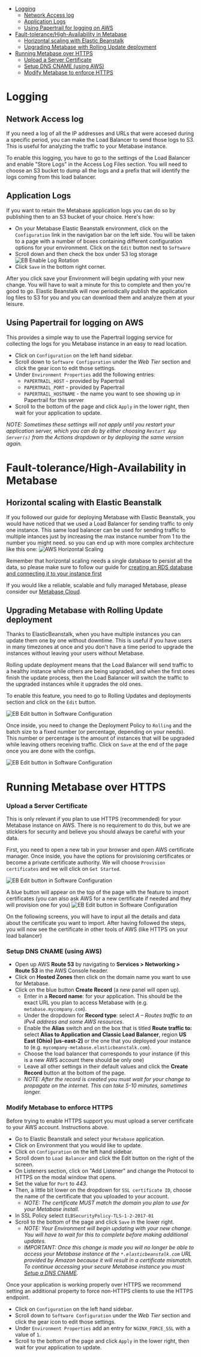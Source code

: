 - [Logging](#logging)
  - [Network Access log](#network-access-log)
  - [Application Logs](#application-logs)
  - [Using Papertrail for logging on AWS](#using-papertrail-for-logging-on-aws)
- [Fault-tolerance/High-Availability in Metabase](#fault-tolerancehigh-availability-in-metabase)
  - [Horizontal scaling with Elastic Beanstalk](#horizontal-scaling-with-elastic-beanstalk)
  - [Upgrading Metabase with Rolling Update deployment](#upgrading-metabase-with-rolling-update-deployment)
- [Running Metabase over HTTPS](#running-metabase-over-https)
    - [Upload a Server Certificate](#upload-a-server-certificate)
    - [Setup DNS CNAME (using AWS)](#setup-dns-cname-using-aws)
    - [Modify Metabase to enforce HTTPS](#modify-metabase-to-enforce-https)

# Logging
## Network Access log

If you need a log of all the IP addresses and URLs that were accesed during a specific period, you can make the Load Balancer to send those logs to S3. This is useful for analyzing the traffic to your Metabase instance.

To enable this logging, you have to go to the settings of the Load Balancer and enable "Store Logs" in the Access Log Files section. You will need to choose an S3 bucket to dump all the logs and a prefix that will identify the logs coming from this load balancer.

## Application Logs

If you want to retain the Metabase application logs you can do so by publishing then to an S3 bucket of your choice. Here's how:

- On your Metabase Elastic Beanstalk environment, click on the `Configuration` link in the navigation bar on the left side. You will be taken to a page with a number of boxes containing different configuration options for your environment. Click on the `Edit` button next to `Software`
- Scroll down and then check the box under S3 log storage
![EB Enable Log Rotation](images/EBEnableS3LogRotatoin.png)
- Click `Save` in the bottom right corner.

After you click save your Environment will begin updating with your new change. You will have to wait a minute for this to complete and then you're good to go. Elastic Beanstalk will now periodically publish the application log files to S3 for you and you can download them and analyze them at your leisure.

## Using Papertrail for logging on AWS

This provides a simple way to use the Papertrail logging service for collecting the logs for you Metabase instance in an easy to read location.

- Click on `Configuration` on the left hand sidebar.
- Scroll down to `Software Configuration` under the _Web Tier_ section and click the gear icon to edit those settings.
- Under `Environment Properties` add the following entries:
  - `PAPERTRAIL_HOST` - provided by Papertrail
  - `PAPERTRAIL_PORT` - provided by Papertrail
  - `PAPERTRAIL_HOSTNAME` - the name you want to see showing up in Papertrail for this server
- Scroll to the bottom of the page and click `Apply` in the lower right, then wait for your application to update.

_NOTE: Sometimes these settings will not apply until you restart your application server, which you can do by either choosing `Restart App Server(s)` from the Actions dropdown or by deploying the same version again._

# Fault-tolerance/High-Availability in Metabase

## Horizontal scaling with Elastic Beanstalk
If you followed our guide for deploying Metabase with Elastic Beanstalk, you would have noticed that we used a Load Balancer for sending traffic to only one instance. This same load balancer can be used for sending traffic to multiple intances just by increasing the max instance number from 1 to the number you might need. so you can end up with more complex architecture like this one:
![AWS Horizontal Scaling](images/Metabase-AWS-MI.png)

Remember that horizontal scaling needs a single database to persist all the data, so please make sure to follow our guide for [creating an RDS database and connecting it to your instance first](creating-RDS-database-on-RDS.html)

If you would like a reliable, scalable and fully managed Metabase, please consider our [Metabase Cloud](https://www.metabase.com/start/hosted/).

## Upgrading Metabase with Rolling Update deployment

Thanks to ElasticBeanstalk, when you have multiple instances you can update them one by one without downtime. This is useful if you have users in many timezones at once and you don't have a time period to upgrade the instances without leaving your users without Metabase.

Rolling update deployment means that the Load Balancer will send traffic to a healthy instance while others are being upgraded, and when the first ones finish the update process, then the Load Balancer will switch the traffic to the upgraded instances while it upgrades the old ones.

To enable this feature, you need to go to Rolling Updates and deployments section and click on the `Edit` button.

![EB Edit button in Software Configuration](images/EBRollingUpdates.png)

Once inside, you need to change the Deployment Policy to `Rolling` and the batch size to a fixed number (or percentage, depending on your needs). This number or percentage is the amount of instances that will be upgraded while leaving others receiving traffic. Click on `Save` at the end of the page once you are done with the configs.

![EB Edit button in Software Configuration](images/EBRollingUpdatesConfig.png)

# Running Metabase over HTTPS

### Upload a Server Certificate

This is only relevant if you plan to use HTTPS (recommended) for your Metabase instance on AWS. There is no requirement to do this, but we are sticklers for security and believe you should always be careful with your data.

First, you need to open a new tab in your browser and open AWS certificate manager. Once inside, you have the options for provisioning certificates or become a private certificate authority. We will choose `Provision certificates` and we will click on `Get Started`.

![EB Edit button in Software Configuration](images/CertManagerHome.png)

A blue button will appear on the top of the page with the feature to import certificates (you can also ask AWS for a new certificate if needed and they will provision one for you)
![EB Edit button in Software Configuration](images/CertManagerImport.png)

On the following screens, you will have to input all the details and data about the certificate you want to import. After having followed the steps, you will now see the certificate in other tools of AWS (like HTTPS on your load balancer)

### Setup DNS CNAME (using AWS)

- Open up AWS **Route 53** by navigating to **Services > Networking > Route 53** in the AWS Console header.
- Click on **Hosted Zones** then click on the domain name you want to use for Metabase.
- Click on the blue button **Create Record** (a new panel will open up).
  - Enter in a **Record name**: for your application. This should be the exact URL you plan to access Metabase with (e.g. `metabase.mycompany.com`).
  - Under the dropdown for **Record type**: select _A – Routes traffic to an IPv4 address and some AWS resources_.
  - Enable the **Alias** switch and on the box that is titled **Route traffic to:** select __Alias to Application and Classic Load Balancer__, region __US East (Ohio) [us-east-2]__ or the one that you deployed your instance to (e.g. `mycompany-metabase.elasticbeanstalk.com`).
  - Choose the load balancer that corresponds to your instance (if this is a new AWS account there should be only one)
  - Leave all other settings in their default values and click the **Create Record** button at the bottom of the page.
  - _NOTE: After the record is created you must wait for your change to propagate on the internet. This can take 5-10 minutes, sometimes longer._

### Modify Metabase to enforce HTTPS

Before trying to enable HTTPS support you must upload a server certificate to your AWS account. Instructions above.

- Go to Elastic Beanstalk and select your `Metabase` application.
- Click on Environment that you would like to update.
- Click on `Configuration` on the left hand sidebar.
- Scroll down to `Load Balancer` and click the Edit button on the right of the screen.
- On Listeners section, click on "Add Listener" and change the Protocol to HTTPS on the modal window that opens.
- Set the value for `Port` to _443_.
- Then, a little bit lower on the dropdown for `SSL certificate ID`, choose the name of the certificate that you uploaded to your account.
  - _NOTE: The certificate MUST match the domain you plan to use for your Metabase install._
- In SSL Policy select `ELBSecurityPolicy-TLS-1-2-2017-01`
- Scroll to the bottom of the page and click `Save` in the lower right.
  - _NOTE: Your Environment will begin updating with your new change. You will have to wait for this to complete before making additional updates._
  - _IMPORTANT: Once this change is made you will no longer be able to access your Metabase instance at the `*.elasticbeanstalk.com` URL provided by Amazon because it will result in a certificate mismatch. To continue accessing your secure Metabase instance you must [Setup a DNS CNAME](#setup-dns-cname)._

Once your application is working properly over HTTPS we recommend setting an additional property to force non-HTTPS clients to use the HTTPS endpoint.

- Click on `Configuration` on the left hand sidebar.
- Scroll down to `Software Configuration` under the _Web Tier_ section and click the gear icon to edit those settings.
- Under `Environment Properties` add an entry for `NGINX_FORCE_SSL` with a value of `1`.
- Scroll to the bottom of the page and click `Apply` in the lower right, then wait for your application to update.